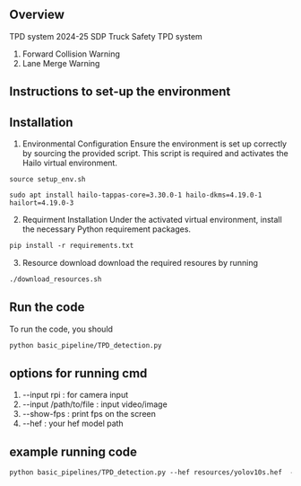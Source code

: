 ## Overview
TPD system
2024-25 SDP Truck Safety TPD system
1. Forward Collision Warning
2. Lane Merge Warning
 
## Instructions to set-up the environment
## Installation
1. Environmental Configuration
   Ensure the environment is set up correctly by sourcing the provided script. This script is required and activates the Hailo virtual environment.
```mardown
source setup_env.sh
```
```mardown
sudo apt install hailo-tappas-core=3.30.0-1 hailo-dkms=4.19.0-1 hailort=4.19.0-3
```

2. Requirment Installation
    Under the activated virtual environment, install the necessary Python requirement packages.
```markdown
pip install -r requirements.txt
```
3. Resource download
    download the required resoures by running
```markdown
./download_resources.sh
```
## Run the code
To run the code, you should

```markdown
python basic_pipeline/TPD_detection.py
```
## options for running cmd
1. --input rpi : for camera input
2. --input /path/to/file : input video/image
3. --show-fps : print fps on the screen
4. --hef : your hef model path

## example running code
```markdown
python basic_pipelines/TPD_detection.py --hef resources/yolov10s.hef  --input resources/test01.mp4 --show-fps
```
